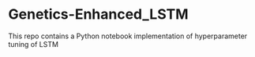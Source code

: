 # Genetics-Enhanced_LSTM
This repo contains a Python notebook implementation of hyperparameter tuning of LSTM